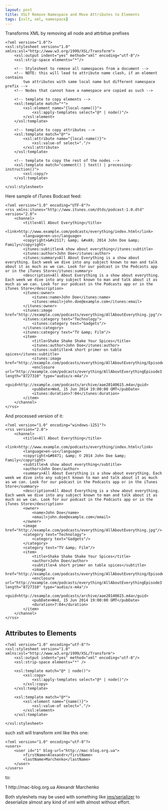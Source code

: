 ```yaml
---
layout: post
title: XSLT Remove Namespace and Move Attributes to Elements
tags: [xslt, xml, namespace]
---
```


Transforms XML by removing all node and attrbitue prefixes

    <?xml version="1.0"?>
    <xsl:stylesheet version="1.0" xmlns:xsl="http://www.w3.org/1999/XSL/Transform">
        <xsl:output indent="yes" method="xml" encoding="utf-8"/>
        <xsl:strip-space elements="*"/>

        <!-- Stylesheet to remove all namespaces from a document -->
        <!-- NOTE: this will lead to attribute name clash, if an element contains
            two attributes with same local name but different namespace prefix -->
        <!-- Nodes that cannot have a namespace are copied as such -->

        <!-- template to copy elements -->
        <xsl:template match="*">
            <xsl:element name="{local-name()}">
                <xsl:apply-templates select="@* | node()"/>
            </xsl:element>
        </xsl:template>

        <!-- template to copy attributes -->
        <xsl:template match="@*">
            <xsl:attribute name="{local-name()}">
                <xsl:value-of select="."/>
            </xsl:attribute>
        </xsl:template>

        <!-- template to copy the rest of the nodes -->
        <xsl:template match="comment() | text() | processing-instruction()">
            <xsl:copy/>
        </xsl:template>

    </xsl:stylesheet>

Here sample of iTunes Bodcast feed:

    <?xml version="1.0" encoding="UTF-8"?>
    <rss xmlns:itunes="http://www.itunes.com/dtds/podcast-1.0.dtd" version="2.0">
        <channel>
            <title>All About Everything</title>
            <link>http://www.example.com/podcasts/everything/index.html</link>
            <language>en-us</language>
            <copyright>&#x2117; &amp; &#xA9; 2014 John Doe &amp; Family</copyright>
            <itunes:subtitle>A show about everything</itunes:subtitle>
            <itunes:author>John Doe</itunes:author>
            <itunes:summary>All About Everything is a show about everything. Each week we dive into any subject known to man and talk about it as much as we can. Look for our podcast in the Podcasts app or in the iTunes Store</itunes:summary>
            <description>All About Everything is a show about everything. Each week we dive into any subject known to man and talk about it as much as we can. Look for our podcast in the Podcasts app or in the iTunes Store</description>
            <itunes:owner>
                <itunes:name>John Doe</itunes:name>
                <itunes:email>john.doe@example.com</itunes:email>
            </itunes:owner>
            <itunes:image href="http://example.com/podcasts/everything/AllAboutEverything.jpg"/>
            <itunes:category text="Technology">
                <itunes:category text="Gadgets"/>
            </itunes:category>
            <itunes:category text="TV &amp; Film"/>
            <item>
                <title>Shake Shake Shake Your Spices</title>
                <itunes:author>John Doe</itunes:author>
                <itunes:subtitle>A short primer on table spices</itunes:subtitle>
                <itunes:image href="http://example.com/podcasts/everything/AllAboutEverything/Episode1.jpg"/>
                <enclosure url="http://example.com/podcasts/everything/AllAboutEverythingEpisode3.m4a" length="8727310" type="audio/x-m4a"/>
                <guid>http://example.com/podcasts/archive/aae20140615.m4a</guid>
                <pubDate>Wed, 15 Jun 2014 19:00:00 GMT</pubDate>
                <itunes:duration>7:04</itunes:duration>
            </item>
        </channel>
    </rss>

And processed version of it:

    <?xml version="1.0" encoding="windows-1251"?>
    <rss version="2.0">
        <channel>
            <title>All About Everything</title>
            <link>http://www.example.com/podcasts/everything/index.html</link>
            <language>en-us</language>
            <copyright>&#8471; &amp; © 2014 John Doe &amp; Family</copyright>
            <subtitle>A show about everything</subtitle>
            <author>John Doe</author>
            <summary>All About Everything is a show about everything. Each week we dive into any subject known to man and talk about it as much as we can. Look for our podcast in the Podcasts app or in the iTunes Store</summary>
            <description>All About Everything is a show about everything. Each week we dive into any subject known to man and talk about it as much as we can. Look for our podcast in the Podcasts app or in the iTunes Store</description>
            <owner>
                <name>John Doe</name>
                <email>john.doe@example.com</email>
            </owner>
            <image href="http://example.com/podcasts/everything/AllAboutEverything.jpg"/>
            <category text="Technology">
                <category text="Gadgets"/>
            </category>
            <category text="TV &amp; Film"/>
            <item>
                <title>Shake Shake Shake Your Spices</title>
                <author>John Doe</author>
                <subtitle>A short primer on table spices</subtitle>
                <image href="http://example.com/podcasts/everything/AllAboutEverything/Episode1.jpg"/>
                <enclosure url="http://example.com/podcasts/everything/AllAboutEverythingEpisode3.m4a" length="8727310" type="audio/x-m4a"/>
                <guid>http://example.com/podcasts/archive/aae20140615.m4a</guid>
                <pubDate>Wed, 15 Jun 2014 19:00:00 GMT</pubDate>
                <duration>7:04</duration>
            </item>
        </channel>
    </rss>

Attributes to Elements
----------------------

    <?xml version="1.0" encoding="utf-8"?>
    <xsl:stylesheet version="1.0" xmlns:xsl="http://www.w3.org/1999/XSL/Transform">
        <xsl:output indent="yes" method="xml" encoding="utf-8"/>
        <xsl:strip-space elements="*" />

        <xsl:template match="@* | node()">
            <xsl:copy>
                <xsl:apply-templates select="@* | node()"/>
            </xsl:copy>
        </xsl:template>

        <xsl:template match="@*">
            <xsl:element name="{name()}">
                <xsl:value-of select="."/>
            </xsl:element>
        </xsl:template>

    </xsl:stylesheet>

such xslt will transform xml like this one:

    <?xml version="1.0" encoding="utf-8"?>
    <users>
        <user id="1" blog-url="http://mac-blog.org.ua">
            <firstName>Alexandr</firstName>
            <lastName>Marchenko</lastName>
        </user>
    </users>

to:

<?xml version="1.0" encoding="utf-8"?>
<users>
    <user>
        <id>1</id>
        <blog-url>http://mac-blog.org.ua</blog-url>
        <firstName>Alexandr</firstName>
        <lastName>Marchenko</lastName>
    </user>
</users>

Both styleshets may be used with something like [jms/serializer](https://packagist.org/packages/jms/serializer) to deserialize almost any kind of xml with almost without effort.

